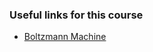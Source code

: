 ### Useful links for this course

* [Boltzmann Machine](http://www.scholarpedia.org/article/Boltzmann_machine)
